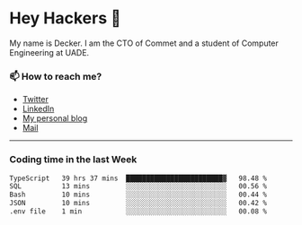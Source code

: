 # Hey Hackers 👋

My name is Decker. I am the CTO of Commet and a student of Computer Engineering at UADE.

### 📫 How to reach me?
- [Twitter](https://x.com/0xDecker) 
- [LinkedIn](https://www.linkedin.com/in/decker-urbano/) 
- [My personal blog](http://decker.sh) 
- [Mail](mailto:me@decker.sh)

---

### Coding time in the last Week

<!--START_SECTION:waka-->

```txt
TypeScript   39 hrs 37 mins  ████████████████████████▓   98.48 %
SQL          13 mins         ░░░░░░░░░░░░░░░░░░░░░░░░░   00.56 %
Bash         10 mins         ░░░░░░░░░░░░░░░░░░░░░░░░░   00.44 %
JSON         10 mins         ░░░░░░░░░░░░░░░░░░░░░░░░░   00.42 %
.env file    1 min           ░░░░░░░░░░░░░░░░░░░░░░░░░   00.08 %
```

<!--END_SECTION:waka-->

